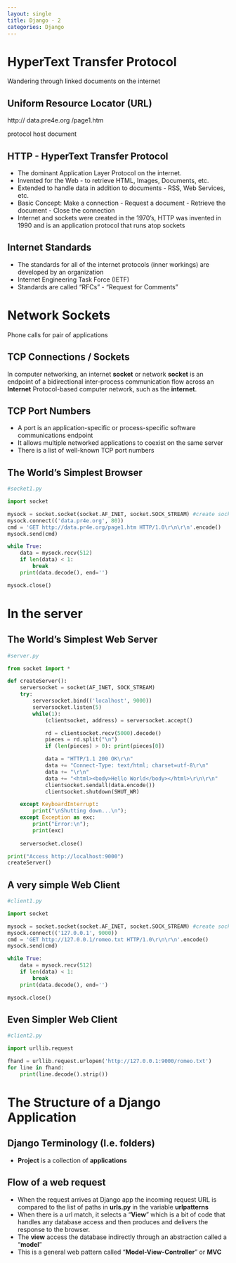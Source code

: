 ```yaml
---
layout: single
title: Django - 2
categories: Django
---
```

# HyperText Transfer Protocol

Wandering through linked documents on the internet

## Uniform Resource Locator (URL)

  http://     data.pre4e.org       /page1.htm

protocol            host              document

## HTTP - HyperText Transfer Protocol

- The dominant Application Layer Protocol on the internet.
- Invented for the Web - to retrieve HTML, Images, Documents, etc.
- Extended to handle data in addition to documents - RSS, Web Services, etc.
- Basic Concept: Make a connection - Request a document - Retrieve the document - Close the connection
- Internet and sockets were created in the 1970’s, HTTP was invented in 1990 and is an application protocol that runs atop sockets

## Internet Standards

- The standards for all of the internet protocols (inner workings) are developed by an organization
- Internet Engineering Task Force (IETF)
- Standards are called “RFCs” - “Request for Comments”

# Network Sockets

Phone calls for pair of applications

## TCP Connections / Sockets

In computer networking, an internet **socket** or network **socket** is an endpoint of a bidirectional inter-process communication flow across an **Internet** Protocol-based computer network, such as the **internet**.

## TCP Port Numbers

- A port is an application-specific or process-specific software communications endpoint
- It allows multiple networked applications to coexist on the same server
- There is a list of well-known TCP port numbers

## The World’s Simplest Browser

```python
#socket1.py

import socket

mysock = socket.socket(socket.AF_INET, socket.SOCK_STREAM) #create socket
mysock.connect(('data.pr4e.org', 80))
cmd = 'GET http://data.pr4e.org/page1.htm HTTP/1.0\r\n\r\n'.encode()
mysock.send(cmd)

while True:
	data = mysock.recv(512)
	if len(data) < 1:
		break
	print(data.decode(), end='')

mysock.close()
```

# In the server

## The World’s Simplest Web Server

```python
#server.py

from socket import *

def createServer():
	serversocket = socket(AF_INET, SOCK_STREAM)
	try:
		serversocket.bind(('localhost', 9000))
		serversocket.listen(5)
		while(1):
			(clientsocket, address) = serversocket.accept()

			rd = clientsocket.recv(5000).decode()
			pieces = rd.split("\n")
			if (len(pieces) > 0): print(pieces[0])

			data = "HTTP/1.1 200 OK\r\n"
			data += "Connect-Type: text/html; charset=utf-8\r\n"
			data += "\r\n"
			data += "<html><body>Hello World</body></html>\r\n\r\n"
			clientsocket.sendall(data.encode())
			clientsocket.shutdown(SHUT_WR)

	except KeyboardInterrupt:
		print("\nShutting down...\n");
	except Exception as exc:
		print("Error:\n");
		print(exc)
	
	serversocket.close()

print("Access http://localhost:9000")
createServer()

```

## A very simple Web Client

```python
#client1.py

import socket

mysock = socket.socket(socket.AF_INET, socket.SOCK_STREAM) #create socket
mysock.connect(('127.0.0.1', 9000))
cmd = 'GET http://127.0.0.1/romeo.txt HTTP/1.0\r\n\r\n'.encode()
mysock.send(cmd)

while True:
	data = mysock.recv(512)
	if len(data) < 1:
		break
	print(data.decode(), end='')

mysock.close()
```

## Even Simpler Web Client

```python
#client2.py

import urllib.request

fhand = urllib.request.urlopen('http://127.0.0.1:9000/romeo.txt')
for line in fhand:
	print(line.decode().strip())
```


# The Structure of a Django Application

## Django Terminology (I.e. folders)

- **Project** is a collection of **applications**

## Flow of a web request

- When the request arrives at Django app the incoming request URL is compared to the list of paths in **urls.py** in the variable **urlpatterns**
- When there is a url match, it selects a “**View**” which is a bit of code that handles any database access and then produces and delivers the response to the browser.
- The **view** access the database indirectly through an abstraction called a “**model**”
- This is a general web pattern called “**Model-View-Controller**” or **MVC**
